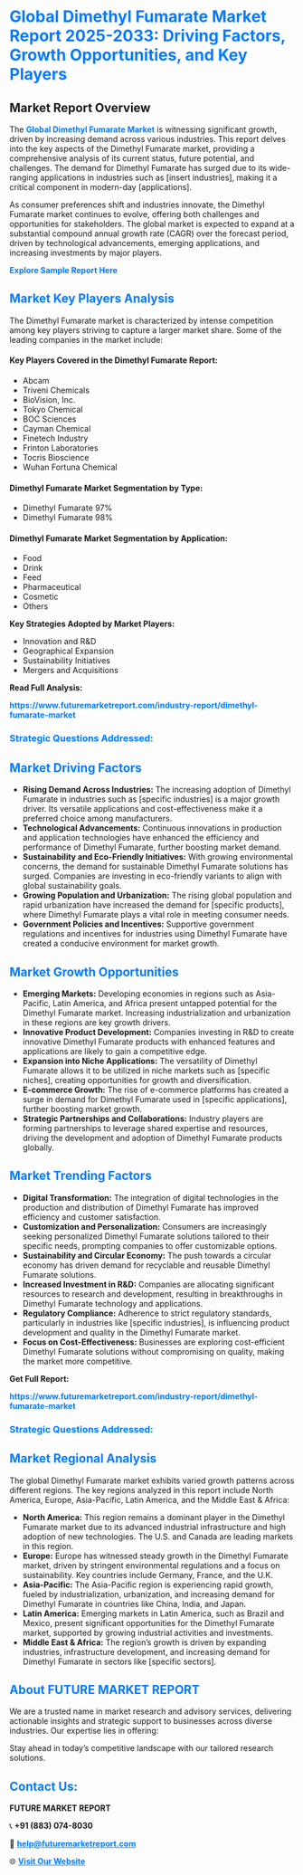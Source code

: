 <h1 style="color: #007BFF;">Global Dimethyl Fumarate Market Report 2025-2033: Driving Factors, Growth Opportunities, and Key Players</h1>

<section id="overview">
<h2>Market Report Overview</h2>
<p>The <a href="https://www.futuremarketreport.com/industry-report/dimethyl-fumarate-market" style="color: #007BFF; text-decoration: none;"><strong>Global Dimethyl Fumarate Market</strong></a> is witnessing significant growth, driven by increasing demand across various industries. This report delves into the key aspects of the Dimethyl Fumarate market, providing a comprehensive analysis of its current status, future potential, and challenges. The demand for Dimethyl Fumarate has surged due to its wide-ranging applications in industries such as [insert industries], making it a critical component in modern-day [applications].</p>
<p>As consumer preferences shift and industries innovate, the Dimethyl Fumarate market continues to evolve, offering both challenges and opportunities for stakeholders. The global market is expected to expand at a substantial compound annual growth rate (CAGR) over the forecast period, driven by technological advancements, emerging applications, and increasing investments by major players.</p>
</section>

<section id="overview">
<p><a href="https://www.futuremarketreport.com/request-sample/reportId=115154" style="color: #007BFF; text-decoration: none;"><strong>Explore Sample Report Here</strong></a></p>
</section>

<section id="key-players">
<h2 style="color: #007BFF;">Market Key Players Analysis</h2>
<p>The Dimethyl Fumarate market is characterized by intense competition among key players striving to capture a larger market share. Some of the leading companies in the market include:</p>
<h4>Key Players Covered in the Dimethyl Fumarate Report:</h4>
<ul><li>Abcam</li><li>Triveni Chemicals</li><li>BioVision, Inc.</li><li>Tokyo Chemical</li><li>BOC Sciences</li><li>Cayman Chemical</li><li>Finetech Industry</li><li>Frinton Laboratories</li><li>Tocris Bioscience</li><li>Wuhan Fortuna Chemical</li></ul>
<h4>Dimethyl Fumarate Market Segmentation by Type:</h4>
<ul><li>Dimethyl Fumarate 97%</li><li>Dimethyl Fumarate 98%</li></ul>

<h4>Dimethyl Fumarate Market Segmentation by Application:</h4>
<ul><li>Food</li><li>Drink</li><li>Feed</li><li>Pharmaceutical</li><li>Cosmetic</li><li>Others</li></ul>
<p><strong>Key Strategies Adopted by Market Players:</strong></p>
<ul>
<li>Innovation and R&D</li>
<li>Geographical Expansion</li>
<li>Sustainability Initiatives</li>
<li>Mergers and Acquisitions</li>
</ul>
</section>

<section>
<p><strong>Read Full Analysis: </strong></p><a href="https://www.futuremarketreport.com/industry-report/dimethyl-fumarate-market" style="color: #007BFF; text-decoration: none;"><strong>https://www.futuremarketreport.com/industry-report/dimethyl-fumarate-market</strong></a>
<h3 style="color: #007BFF;">Strategic Questions Addressed:</h3>
</section>

<section id="driving-factors">
<h2 style="color: #007BFF;">Market Driving Factors</h2>
<ul>
<li><strong>Rising Demand Across Industries:</strong> The increasing adoption of Dimethyl Fumarate in industries such as [specific industries] is a major growth driver. Its versatile applications and cost-effectiveness make it a preferred choice among manufacturers.</li>
<li><strong>Technological Advancements:</strong> Continuous innovations in production and application technologies have enhanced the efficiency and performance of Dimethyl Fumarate, further boosting market demand.</li>
<li><strong>Sustainability and Eco-Friendly Initiatives:</strong> With growing environmental concerns, the demand for sustainable Dimethyl Fumarate solutions has surged. Companies are investing in eco-friendly variants to align with global sustainability goals.</li>
<li><strong>Growing Population and Urbanization:</strong> The rising global population and rapid urbanization have increased the demand for [specific products], where Dimethyl Fumarate plays a vital role in meeting consumer needs.</li>
<li><strong>Government Policies and Incentives:</strong> Supportive government regulations and incentives for industries using Dimethyl Fumarate have created a conducive environment for market growth.</li>
</ul>
</section>

<section id="growth-opportunities">
<h2 style="color: #007BFF;">Market Growth Opportunities</h2>
<ul>
<li><strong>Emerging Markets:</strong> Developing economies in regions such as Asia-Pacific, Latin America, and Africa present untapped potential for the Dimethyl Fumarate market. Increasing industrialization and urbanization in these regions are key growth drivers.</li>
<li><strong>Innovative Product Development:</strong> Companies investing in R&D to create innovative Dimethyl Fumarate products with enhanced features and applications are likely to gain a competitive edge.</li>
<li><strong>Expansion into Niche Applications:</strong> The versatility of Dimethyl Fumarate allows it to be utilized in niche markets such as [specific niches], creating opportunities for growth and diversification.</li>
<li><strong>E-commerce Growth:</strong> The rise of e-commerce platforms has created a surge in demand for Dimethyl Fumarate used in [specific applications], further boosting market growth.</li>
<li><strong>Strategic Partnerships and Collaborations:</strong> Industry players are forming partnerships to leverage shared expertise and resources, driving the development and adoption of Dimethyl Fumarate products globally.</li>
</ul>
</section>

<section id="trending-factors">
<h2 style="color: #007BFF;">Market Trending Factors</h2>
<ul>
<li><strong>Digital Transformation:</strong> The integration of digital technologies in the production and distribution of Dimethyl Fumarate has improved efficiency and customer satisfaction.</li>
<li><strong>Customization and Personalization:</strong> Consumers are increasingly seeking personalized Dimethyl Fumarate solutions tailored to their specific needs, prompting companies to offer customizable options.</li>
<li><strong>Sustainability and Circular Economy:</strong> The push towards a circular economy has driven demand for recyclable and reusable Dimethyl Fumarate solutions.</li>
<li><strong>Increased Investment in R&D:</strong> Companies are allocating significant resources to research and development, resulting in breakthroughs in Dimethyl Fumarate technology and applications.</li>
<li><strong>Regulatory Compliance:</strong> Adherence to strict regulatory standards, particularly in industries like [specific industries], is influencing product development and quality in the Dimethyl Fumarate market.</li>
<li><strong>Focus on Cost-Effectiveness:</strong> Businesses are exploring cost-efficient Dimethyl Fumarate solutions without compromising on quality, making the market more competitive.</li>
</ul>
</section>

<section>
<p><strong>Get Full Report: </strong></p><a href="https://www.futuremarketreport.com/industry-report/dimethyl-fumarate-market" style="color: #007BFF; text-decoration: none;"><strong>https://www.futuremarketreport.com/industry-report/dimethyl-fumarate-market</strong></a>
<h3 style="color: #007BFF;">Strategic Questions Addressed:</h3>
</section>


<section id="regional-analysis">
<h2 style="color: #007BFF;">Market Regional Analysis</h2>
<p>The global Dimethyl Fumarate market exhibits varied growth patterns across different regions. The key regions analyzed in this report include North America, Europe, Asia-Pacific, Latin America, and the Middle East & Africa:</p>
<ul>
<li><strong>North America:</strong> This region remains a dominant player in the Dimethyl Fumarate market due to its advanced industrial infrastructure and high adoption of new technologies. The U.S. and Canada are leading markets in this region.</li>
<li><strong>Europe:</strong> Europe has witnessed steady growth in the Dimethyl Fumarate market, driven by stringent environmental regulations and a focus on sustainability. Key countries include Germany, France, and the U.K.</li>
<li><strong>Asia-Pacific:</strong> The Asia-Pacific region is experiencing rapid growth, fueled by industrialization, urbanization, and increasing demand for Dimethyl Fumarate in countries like China, India, and Japan.</li>
<li><strong>Latin America:</strong> Emerging markets in Latin America, such as Brazil and Mexico, present significant opportunities for the Dimethyl Fumarate market, supported by growing industrial activities and investments.</li>
<li><strong>Middle East & Africa:</strong> The region’s growth is driven by expanding industries, infrastructure development, and increasing demand for Dimethyl Fumarate in sectors like [specific sectors].</li>
</ul>
</section>

<footer>
<h2 style="color: #007BFF;">About FUTURE MARKET REPORT</h2>
<p>We are a trusted name in market research and advisory services, delivering actionable insights and strategic support to businesses across diverse industries. Our expertise lies in offering:</p>

<p>Stay ahead in today’s competitive landscape with our tailored research solutions.</p>

<h2 style="color: #007BFF;">Contact Us:</h2>
<p><strong>FUTURE MARKET REPORT</strong></p>
<p>📞 <strong>+91 (883) 074-8030</strong></p>
<p>📧 <strong><a href="mailto:help@futuremarketreport.com" style="color: #007BFF;">help@futuremarketreport.com</a></strong></p>
<p>🌐 <strong><a href="https://www.futuremarketreport.com/" style="color: #007BFF;">Visit Our Website</a></strong></p>
</footer>